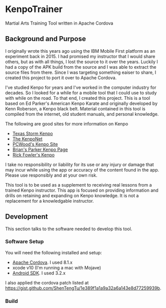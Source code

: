 # KenpoTrainer
Martial Arts Training Tool written in Apache Cordova

## Background and Purpose
I originally wrote this years ago using the IBM Mobile First platform as an experiment back in 2015.  I had promised my instructor that I would share others, but as with all things, I lost the source to it over the years.  Luckily I had a copy of the APK build from the source and I was able to extract the source files from there.  Since I was targeting something eaiser to share, I created this project to port it over to Apache Cordova.

I've studied Kenpo for years and I've worked in the computer industry for decades.  So I looked for a while for a mobile tool that I could use to study with while on the road.  To that end, I created this project.  This is a tool based on Ed Parker's American Kenpo Karate and originally developed by Kenn Roberson, a Kenpo black belt. Material contained in this tool is compiled from the internet, old student manuals, and personal knowledge.

The following are good sites for more information on Kenpo
- [Texas Storm Kenpo](http://www.texasstormkenpo.com/)
- [The KenpoNet](http://www.kenponet.com/)
- [PCWood's Kenpo Site](http://pcwood.com/kenpo/)
- [Brian's Parker Kenpo Page](http://www.bakerfamily4.net/kenpo/)
- [Rick Fowler's Kenpo](http://www.rfkenpo.com/)

I take no responsibility or liability for its use or any injury or damage that may incur while using the app or accuracy of the content found in the app. Please use responsibly and at your own risk.

This tool is to be used as a supplement to receiving real lessons from a trained Kenpo instructor. This app is focused on providing information and drills on retaining and expanding on Kenpo knowledge.  It is not a replacement for a knowledgable instructor.

## Development
This section talks to the software needed to develop this tool.

### Software Setup
You will need the following installed and setup:
- [Apache Cordova](https://cordova.apache.org/). I used 8.1.x
- xcode v10 (I'm running a mac with Mojave)
- [Android SDK](https://developer.android.com/). I used 3.2.x 

I also applied the cordova patch listed at https://gist.github.com/ShenTengTu/1e389f1a1a9a32a6a143e8d77259939b.

### Build
